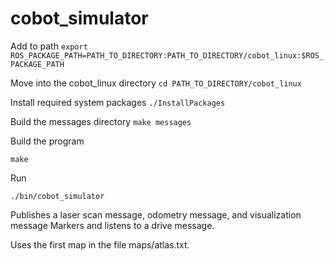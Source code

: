# cobot_simulator

Add  to path
`export ROS_PACKAGE_PATH=PATH_TO_DIRECTORY:PATH_TO_DIRECTORY/cobot_linux:$ROS_PACKAGE_PATH`

Move into the cobot_linux directory
`cd PATH_TO_DIRECTORY/cobot_linux`

Install required system packages
`./InstallPackages`

Build the messages directory
`make messages`

Build the program

`make`

Run

`./bin/cobot_simulator`

Publishes a laser scan message, odometry message, and visualization message
Markers and listens to a drive message.

Uses the first map in the file maps/atlas.txt.
